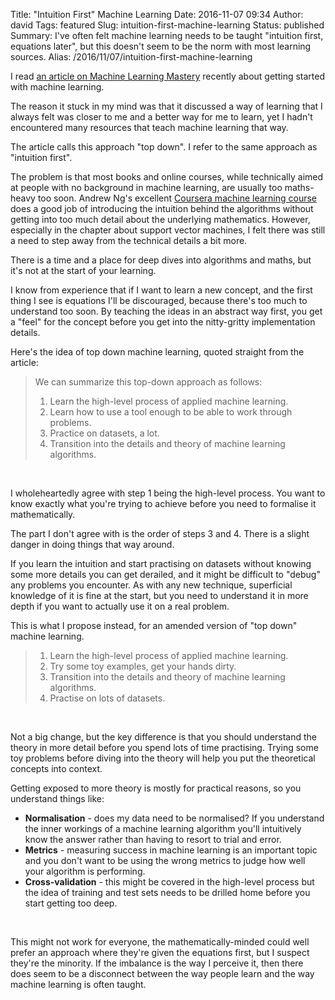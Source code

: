 Title: "Intuition First" Machine Learning
Date: 2016-11-07 09:34
Author: david
Tags: featured
Slug: intuition-first-machine-learning
Status: published
Summary: I've often felt machine learning needs to be taught "intuition first, equations later", but this doesn't seem to be the norm with most learning sources.
Alias: /2016/11/07/intuition-first-machine-learning

I read [an article on Machine Learning Mastery](http://machinelearningmastery.com/4-steps-to-get-started-in-machine-learning/)
recently about getting started with machine learning.

The reason it stuck in my mind was that it discussed a way of learning
that I always felt was closer to me and a better way for me to learn,
yet I hadn't encountered many resources that teach machine learning that
way.

The article calls this approach "top down". I refer to the same approach
as "intuition first".

The problem is that most books and online courses, while technically
aimed at people with no background in machine learning, are usually too
maths-heavy too soon. Andrew Ng's excellent [Coursera machine learning course](https://www.coursera.org/learn/machine-learning) does a good job
of introducing the intuition behind the algorithms without getting into
too much detail about the underlying mathematics. However, especially in
the chapter about support vector machines, I felt there was still a need
to step away from the technical details a bit more.

There is a time and a place for deep dives into algorithms and maths,
but it's not at the start of your learning.

I know from experience that if I want to learn a new concept, and the
first thing I see is equations I'll be discouraged, because there's too
much to understand too soon. By teaching the ideas in an abstract way
first, you get a "feel" for the concept before you get into the
nitty-gritty implementation details.

Here's the idea of top down machine learning, quoted straight from the
article:

> We can summarize this top-down approach as follows:
>
> 1.  Learn the high-level process of applied machine learning.
> 2.  Learn how to use a tool enough to be able to work through
>     problems.
> 3.  Practice on datasets, a lot.
> 4.  Transition into the details and theory of machine learning
>     algorithms.

 

I wholeheartedly agree with step 1 being the high-level process. You
want to know exactly what you're trying to achieve before you need to
formalise it mathematically.

The part I don't agree with is the order of steps 3 and 4. There is a
slight danger in doing things that way around.

If you learn the intuition and start practising on datasets without
knowing some more details you can get derailed, and it might be
difficult to "debug" any problems you encounter. As with any new
technique, superficial knowledge of it is fine at the start, but you
need to understand it in more depth if you want to actually use it on a
real problem.

This is what I propose instead, for an amended version of "top down"
machine learning.

> 1.  Learn the high-level process of applied machine learning.
> 2.  Try some toy examples, get your hands dirty.
> 3.  Transition into the details and theory of machine learning
>     algorithms.
> 4.  Practise on lots of datasets.

 

Not a big change, but the key difference is that you should understand
the theory in more detail before you spend lots of time practising.
Trying some toy problems before diving into the theory will help you put
the theoretical concepts into context.

Getting exposed to more theory is mostly for practical reasons, so you
understand things like:

-   **Normalisation** - does my data need to be normalised? If you
    understand the inner workings of a machine learning algorithm you'll
    intuitively know the answer rather than having to resort to trial
    and error.
-   **Metrics** - measuring success in machine learning is an important
    topic and you don't want to be using the wrong metrics to judge how
    well your algorithm is performing.
-   **Cross-validation** - this might be covered in the high-level
    process but the idea of training and test sets needs to be drilled
    home before you start getting too deep.

 

This might not work for everyone, the mathematically-minded could well
prefer an approach where they're given the equations first, but I
suspect they're the minority. If the imbalance is the way I perceive it,
then there does seem to be a disconnect between the way people learn and
the way machine learning is often taught.
